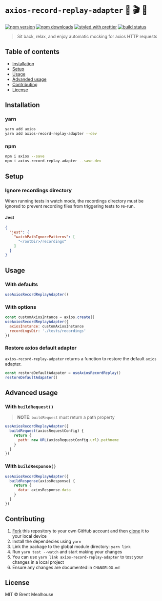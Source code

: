 # `axios-record-replay-adapter` 🎥 🎬 🍿

[![npm version](https://img.shields.io/npm/v/axios-record-replay-adapter.svg)](https://npmjs.org/package/axios-record-replay-adapter)
[![npm downloads](https://img.shields.io/npm/dm/axios-record-replay-adapter.svg)](https://npmjs.org/package/axios-record-replay-adapter)
[![styled with prettier](https://img.shields.io/badge/styled_with-prettier-ff69b4.svg)](https://github.com/prettier/prettier)
[![build status](https://travis-ci.com/bmealhouse/axios-record-replay-adapter.svg?branch=master)](https://travis-ci.com/bmealhouse/axios-record-replay-adapter)

> Sit back, relax, and enjoy automatic mocking for axios HTTP requests

## Table of contents

- [Installation](#installation)
- [Setup](#setup)
- [Usage](#usage)
- [Advanded usage](#advanced-usage)
- [Contributing](#contributing)
- [License](#license)

## Installation

### yarn

```sh
yarn add axios
yarn add axios-record-replay-adapter --dev
```

### npm

```sh
npm i axios --save
npm i axios-record-replay-adapter --save-dev
```

## Setup

### Ignore recordings directory

When running tests in watch mode, the recordings directory must be ignored to prevent recording files from triggering tests to re-run.

#### Jest

```json
{
  "jest": {
    "watchPathIgnorePatterns": [
      "<rootDir>/recordings"
    ]
  }
}
```

## Usage

### With defaults

```js
useAxiosRecordReplayAdapter()
```

### With options

```js
const customAxiosIntance = axios.create()
useAxiosRecordReplayAdapter({
  axiosInstance: customAxiosInstance
  recordingsDir: './tests/recordings'
})
```

### Restore axios default adapter

`axios-record-replay-adpater` returns a function to restore the default `axios` adapter.

```js
const restoreDefaultAdapater = useAxiosRecordReplay()
restoreDefaultAdapater()
```

## Advanced usage

### With `buildRequest()`

> **NOTE**: `buildRequest` must return a path property

```js
useAxiosRecordReplayAdapter({
  buildRequest(axiosRequestConfig) {
    return {
      path: new URL(axiosRequestConfig.url).pathname
    }
  }
})
```

### With `buildResponse()`

```js
useAxiosRecordReplayAdapter({
  buildResponse(axiosResponse) {
    return {
      data: axiosResponse.data
    }
  }
})
```

## Contributing

1. [Fork](https://help.github.com/en/articles/fork-a-repo) this repository to your own GitHub account and then [clone](https://help.github.com/en/articles/cloning-a-repository) it to your local device
1. Install the dependecies using `yarn`
1. Link the package to the global module directory: `yarn link`
1. Run `yarn test --watch` and start making your changes
1. You can use `yarn link axios-record-replay-adapter` to test your changes in a local project
1. Ensure any changes are documented in `CHANGELOG.md`

## License

MIT © Brent Mealhouse
